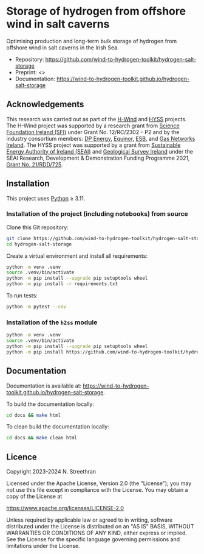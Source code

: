 # Storage of hydrogen from offshore wind in salt caverns

Optimising production and long-term bulk storage of hydrogen from offshore wind in salt caverns in the Irish Sea.

- Repository: <https://github.com/wind-to-hydrogen-toolkit/hydrogen-salt-storage>
- Preprint: <>
- Documentation: <https://wind-to-hydrogen-toolkit.github.io/hydrogen-salt-storage>

## Acknowledgements

This research was carried out as part of the [H-Wind](https://www.marei.ie/project/h-wind) and [HYSS](https://hyss.ie/) projects.
The H-Wind project was supported by a research grant from [Science Foundation Ireland (SFI)](https://www.sfi.ie/) under Grant No. 12/RC/2302 – P2 and by the industry consortium members: [DP Energy](https://dpenergy.com/), [Equinor](https://www.equinor.com/), [ESB](https://esb.ie/), and [Gas Networks Ireland](https://www.gasnetworks.ie/).
The HYSS project was supported by a grant from [Sustainable Energy Authority of Ireland (SEAI)](https://www.seai.ie/) and [Geological Survey Ireland](https://www.gsi.ie/) under the SEAI Research, Development & Demonstration Funding Programme 2021, [Grant No. 21/RDD/725](https://www.seai.ie/seai-research/research-database/research-projects/details/hydrogen-salt-storage-assessment-hyss).

## Installation

This project uses [Python](https://www.python.org/) ≥ 3.11.

### Installation of the project (including notebooks) from source

Clone this Git repository:

```sh
git clone https://github.com/wind-to-hydrogen-toolkit/hydrogen-salt-storage.git
cd hydrogen-salt-storage
```

Create a virtual environment and install all requirements:

```sh
python -m venv .venv
source .venv/bin/activate
python -m pip install --upgrade pip setuptools wheel
python -m pip install -r requirements.txt
```

To run tests:

```sh
python -m pytest --cov
```

### Installation of the `h2ss` module

```sh
python -m venv .venv
source .venv/bin/activate
python -m pip install --upgrade pip setuptools wheel
python -m pip install https://github.com/wind-to-hydrogen-toolkit/hydrogen-salt-storage/archive/refs/heads/main.zip
```

## Documentation

Documentation is available at: <https://wind-to-hydrogen-toolkit.github.io/hydrogen-salt-storage>.

To build the documentation locally:

```sh
cd docs && make html
```

To clean build the documentation locally:

```sh
cd docs && make clean html
```

## Licence

Copyright 2023-2024 N. Streethran

Licensed under the Apache License, Version 2.0 (the "License"); you may not use this file except in compliance with the License. You may obtain a copy of the License at

<https://www.apache.org/licenses/LICENSE-2.0>

Unless required by applicable law or agreed to in writing, software distributed under the License is distributed on an "AS IS" BASIS, WITHOUT WARRANTIES OR CONDITIONS OF ANY KIND, either express or implied. See the License for the specific language governing permissions and limitations under the License.
